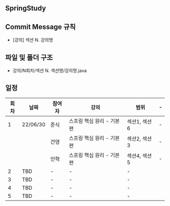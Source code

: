 ## SpringStudy

## Commit Message 규칙
* [강의] 섹션 N. 강의명
## 파일 및 폴더 구조
* 강의/N회차/섹션 N. 섹션명/강의명.java









## 일정

| 회차 | 날짜 | 참여자 | 강의 | 범위 | - | 
| --- | --- | --- | --- |--- | --- |
| 1 | 22/06/30 | 준식 | 스프링 핵심 원리 - 기본편 | 섹션1, 섹션6 | - |
|   |          | 건영 | 스프링 핵심 원리 - 기본편 | 섹션2, 섹션3 | - |
|   |          | 인혁 | 스프링 핵심 원리 - 기본편 | 섹션4, 섹션5 | - |
2 | TBD | - | - | - |  
3 | TBD | - | - | - |  
4 | TBD | - | - | - |  
5 | TBD | - | - | - |  
